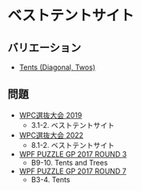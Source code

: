 # ベストテントサイト

## バリエーション
- [Tents (Diagonal, Twos)](tents-diagonaltwos.md)

## 問題
- [WPC選抜大会 2019](../questions/jwpc2019.md)
	- 3.1-2. ベストテントサイト
- [WPC選抜大会 2022](../questions/jwpc2022.md)
	- 8.1-2. ベストテントサイト
- [WPF PUZZLE GP 2017 ROUND 3](../questions/wpfpgp2017-3.md)
	- B9-10. Tents and Trees
- [WPF PUZZLE GP 2017 ROUND 7](../questions/wpfpgp2017-7.md)
	- B3-4. Tents
